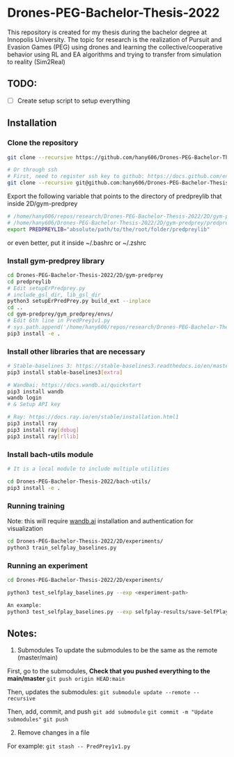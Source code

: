 # Drones-PEG-Bachelor-Thesis-2022
This repository is created for my thesis during the bachelor degree at Innopolis University. The topic for research is the realization of Pursuit and Evasion Games (PEG) using drones and learning the collective/cooperative behavior using RL and EA algorithms and trying to transfer from simulation to reality (Sim2Real)


## TODO:

- [ ] Create setup script to setup everything


## Installation

### Clone the repository

```bash
git clone --recursive https://github.com/hany606/Drones-PEG-Bachelor-Thesis-2022.git

# Or through ssh
# First, need to register ssh key to github: https://docs.github.com/en/github/authenticating-to-github/connecting-to-github-with-ssh/generating-a-new-ssh-key-and-adding-it-to-the-ssh-agent
git clone --recursive git@github.com:hany606/Drones-PEG-Bachelor-Thesis-2022.git
```

Export the following variable that points to the directory of predpreylib that inside 2D/gym-predprey
```bash
# /home/hany606/repos/research/Drones-PEG-Bachelor-Thesis-2022/2D/gym-predprey/predpreylib
# /home/hany606/Drones-PEG-Bachelor-Thesis-2022/2D/gym-predprey/predpreylib
export PREDPREYLIB="absolute/path/to/the/root/folder/predpreylib"
```

or even better, put it inside ~/.bashrc or ~/.zshrc

### Install gym-predprey library

```bash
cd Drones-PEG-Bachelor-Thesis-2022/2D/gym-predprey
cd predpreylib
# Edit setupErPredprey.py
# include_gsl_dir, lib_gsl_dir
python3 setupErPredPrey.py build_ext --inplace  
cd ..
cd gym-predprey/gym_predprey/envs/
# Edit 6th line in PredPrey1v1.py
# sys.path.append('/home/hany606/repos/research/Drones-PEG-Bachelor-Thesis-2022/2D/gym-predprey/predpreylib')
pip3 install -e .
```

### Install other libraries that are necessary

```bash
# Stable-baselines 3: https://stable-baselines3.readthedocs.io/en/master/guide/install.html
pip3 install stable-baselines3[extra]

# Wandbai: https://docs.wandb.ai/quickstart
pip3 install wandb
wandb login
# & Setup API key

# Ray: https://docs.ray.io/en/stable/installation.html1
pip3 install ray
pip3 install ray[debug]
pip3 install ray[rllib]
```

### Install bach-utils module

```bash
# It is a local module to include multiple utilities

cd Drones-PEG-Bachelor-Thesis-2022/bach-utils/
pip3 install -e .
```

### Running training

Note: this will require [wandb.ai](http://wandb.ai) installation and authentication for visualization

```bash
cd Drones-PEG-Bachelor-Thesis-2022/2D/experiments/
python3 train_selfplay_baselines.py
```

### Running an experiment

```bash
cd Drones-PEG-Bachelor-Thesis-2022/2D/experiments/

python3 test_selfplay_baselines.py --exp <experiment-path>

An example:
python3 test_selfplay_baselines.py --exp selfplay-results/save-SelfPlay1v1-Pred_Prey-v0-PPO-full-vel-08.18.2021_01.08.37
```

## Notes:

1. Submodules
To update the submodules to be the same as the remote (master/main)

First, go to the submodules, **Check that you pushed everything to the main/master**
```git push origin HEAD:main```

Then, updates the submodules:
```git submodule update --remote --recursive```

Then, add, commit, and push
```git add submodule```
```git commit -m "Update submodules"```
```git push```

2. Remove changes in a file

For example:
```git stash -- PredPrey1v1.py```
